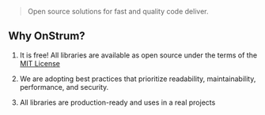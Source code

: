 > Open source solutions for fast and quality code deliver.

## Why OnStrum?

1. It is free! All libraries are available as open source under the terms of the [MIT License](https://opensource.org/licenses/MIT)

2. We are adopting best practices that prioritize readability, maintainability, performance, and security.

3. All libraries are production-ready and uses in a real projects
